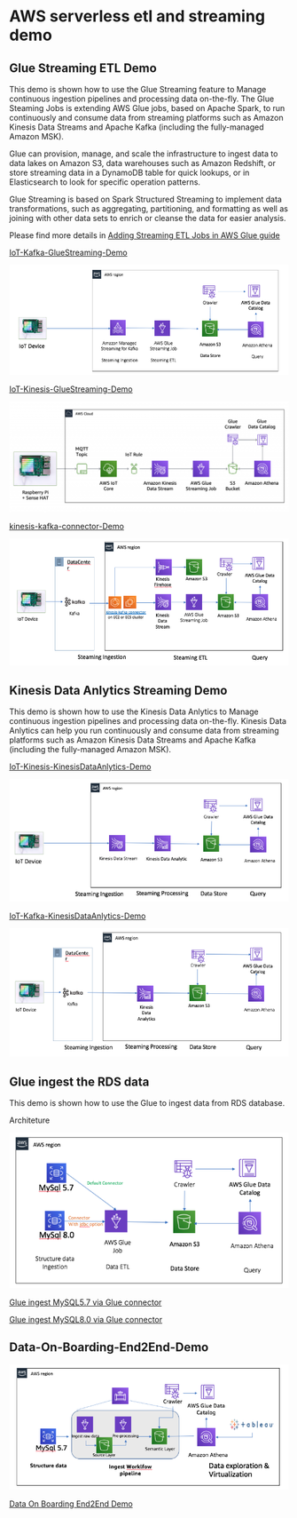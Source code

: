 # AWS serverless etl and streaming demo

## Glue Streaming ETL Demo
This demo is shown how to use the Glue Streaming feature to Manage continuous ingestion pipelines and processing data on-the-fly. The Glue Steaming Jobs is extending AWS Glue jobs, based on Apache Spark, to run continuously and consume data from streaming platforms such as Amazon Kinesis Data Streams and Apache Kafka (including the fully-managed Amazon MSK).

Glue can provision, manage, and scale the infrastructure to ingest data to data lakes on Amazon S3, data warehouses such as Amazon Redshift, or store streaming data in a DynamoDB table for quick lookups, or in Elasticsearch to look for specific operation patterns.

Glue Streaming is based on Spark Structured Streaming to implement data transformations, such as aggregating, partitioning, and formatting as well as joining with other data sets to enrich or cleanse the data for easier analysis. 

Please find more details in [Adding Streaming ETL Jobs in AWS Glue guide](https://docs.aws.amazon.com/glue/latest/dg/add-job-streaming.html)

[IoT-Kafka-GlueStreaming-Demo](IoT-Kafka-GlueStreaming-Demo.md)

![serverless-etl-diagram-kafka](media/serverless-etl-diagram-kafka.png)

[IoT-Kinesis-GlueStreaming-Demo](IoT-Kinesis-GlueStreaming-Demo.md)

![serverless-etl-diagram](media/serverless-etl-diagram.png)

[kinesis-kafka-connector-Demo](Kafka-to-Kinesis-Connector.md)

![kinesis-kafka-connector](media/kinesis-kafka-connector.png)

## Kinesis Data Anlytics Streaming Demo

This demo is shown how to use the Kinesis Data Anlytics to Manage continuous ingestion pipelines and processing data on-the-fly. Kinesis Data Anlytics can help you run continuously and consume data from streaming platforms such as Amazon Kinesis Data Streams and Apache Kafka (including the fully-managed Amazon MSK).

[IoT-Kinesis-KinesisDataAnlytics-Demo](IoT-Kinesis-KinesisDataAnlytics-Demo.md)

![kinesis-kda-demo](media/kinesis-kda-demo.png)

[IoT-Kafka-KinesisDataAnlytics-Demo](IoT-Kafka-KinesisDataAnlytics-Demo.md)

![kafka-kda-demo](media/kafka-kda-demo.png)

## Glue ingest the RDS data

This demo is shown how to use the Glue to ingest data from RDS database.

Architeture

![mysql-glue](media/mysql-glue.png)

[Glue ingest MySQL5.7 via Glue connector](MySQL5.7-Glue-Demo.md)

[Glue ingest MySQL8.0 via Glue connector](MySQL8.0-Glue-Demo.md)

## Data-On-Boarding-End2End-Demo

![end2end-data-onboarding](media/end2end-data-onboarding.png)

[Data On Boarding End2End Demo](Data-On-Boarding-End2End-Demo.md)